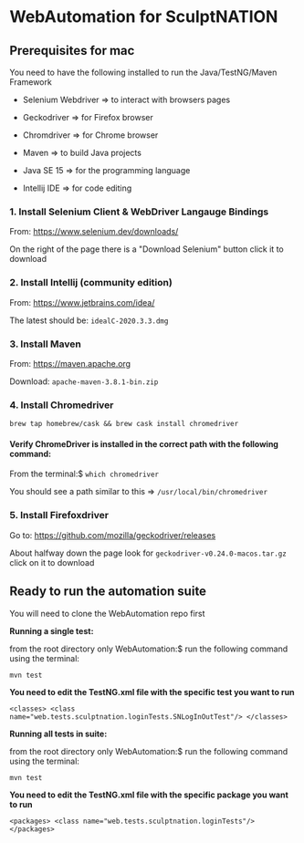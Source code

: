 # WebAutomation for SculptNATION

## Prerequisites for mac

You need to have the following installed to run the Java/TestNG/Maven Framework

* Selenium Webdriver => to interact with browsers pages

* Geckodriver => for Firefox browser

* Chromdriver => for Chrome browser

* Maven => to build Java projects

* Java SE 15 => for the programming language

* Intellij IDE => for code editing

### 1. Install Selenium Client & WebDriver Langauge Bindings

From: https://www.selenium.dev/downloads/

On the right of the page there is a "Download Selenium" button click it to download

### 2. Install Intellij (community edition)

From:  https://www.jetbrains.com/idea/

The latest should be: `idealC-2020.3.3.dmg`

### 3. Install Maven

From: https://maven.apache.org

Download: `apache-maven-3.8.1-bin.zip`

### 4. Install Chromedriver

`brew tap homebrew/cask && brew cask install chromedriver`

#### Verify ChromeDriver is installed in the correct path with the following command:

From the terminal:$ `which chromedriver`

You should see a path similar to this => `/usr/local/bin/chromedriver`

### 5. Install Firefoxdriver

Go to: https://github.com/mozilla/geckodriver/releases

About halfway down the page look for `geckodriver-v0.24.0-macos.tar.gz` click on it to download

## Ready to run the automation suite

You will need to clone the WebAutomation repo first

**Running a single test:**

from the root directory only WebAutomation:$ run the following command using the terminal:

`mvn test`

**You need to edit the TestNG.xml file with the specific test you want to run**

`<classes>
  <class name="web.tests.sculptnation.loginTests.SNLogInOutTest"/>
</classes>`

**Running all tests in suite:**

from the root directory only WebAutomation:$ run the following command using the terminal:

 `mvn test`

**You need to edit the TestNG.xml file with the specific package you want to run**

`<packages>
  <class name="web.tests.sculptnation.loginTests"/>
</packages>`
